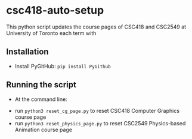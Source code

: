 # csc418-auto-setup

This python script updates the course pages of CSC418 and CSC2549 at University of Toronto each term with 

## Installation
- Install PyGitHub: 
  `pip install PyGithub`

## Running the script
- At the command line:
+ run `python3 reset_cg_page.py` to reset CSC418 Computer Graphics course page
+ run `python3 reset_physics_page.py` to reset CSC2549 Physics-based Animation course page